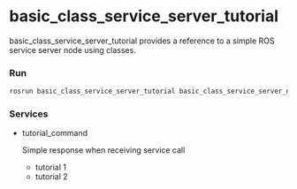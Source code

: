 # basic_class_service_server_tutorial

basic_class_service_server_tutorial provides a reference to a simple ROS service server node using classes.

### Run

```bash
rosrun basic_class_service_server_tutorial basic_class_service_server_node
```

### Services
- tutorial_command

  Simple response when receiving service call
  - tutorial 1
  - tutorial 2
